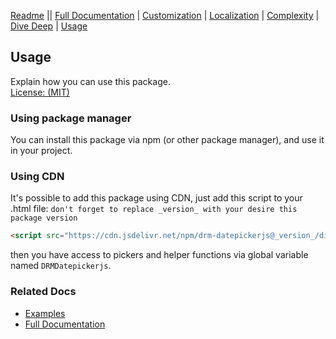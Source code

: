 [Readme](../README.md) || [Full Documentation](../docs/index.md) | [Customization](./customization.md) | [Localization](./localization.md) | [Complexity](./complexity.md) | [Dive Deep](./diveDeep.md) | [Usage](./usage.md)

## Usage

Explain how you can use this package.<br>
[License: (MIT)](../LICENSE)

### Using package manager

You can install this package via npm (or other package manager), and use it in your project.

### Using CDN

It's possible to add this package using CDN, just add this script to your .html file: `don't forget to replace _version_ with your desire this package version`

```html
<script src="https://cdn.jsdelivr.net/npm/drm-datepickerjs@_version_/dist/drm-datepickerjs.standalone.js"></script>
```

then you have access to pickers and helper functions via global variable named `DRMDatepickerjs`.

### Related Docs

- [Examples](../examples/examples.md)
- [Full Documentation](../docs/index.md)
